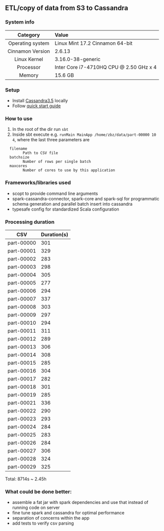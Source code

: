 ## ETL/copy of data from S3 to Cassandra

### System info
| Category         | Value                                   |
|:----------------:|:----------------------------------------|
| Operating system |  Linux Mint 17.2 Cinnamon 64-bit        |
| Cinnamon Version |                          2.6.13         |
| Linux Kernel     |  3.16.0-38-generic                      |
| Processor        |  Inter Core i7-4710HQ CPU @ 2.50 GHz x 4|
| Memory           |  15.6 GB                                |


### Setup
 - Install [Cassandra3.5](http://mirrors.rackhosting.com/apache/cassandra/3.5/apache-cassandra-3.5-bin.tar.gz) locally
 - Follow [quick start guide](https://wiki.apache.org/cassandra/GettingStarted)

### How to use
1. In the root of the dir run `sbt`
2. Inside sbt execute e.g. `runMain MainApp /home/zbz/data/part-00000 10 4`,
   where the last three parameters are
```
  filename
        Path to CSV file
  batchsize
        Number of rows per single batch
  maxcores
        Number of cores to use by this application
```

### Frameworks/libraries used
 - scopt to provide command line arguments
 - spark-cassandra-connector, spark-core and spark-sql for programmatic schema generation
   and parallel batch insert into cassandra
 - typesafe config for standardized Scala configuration

### Processing duration

| CSV           | Duration(s)|
|:-------------:|:-----------|
| part-00000    |  301       |
| part-00001    |  329       |
| part-00002    |  283       |
| part-00003    |  298       |
| part-00004    |  305       |
| part-00005    |  277       |
| part-00006    |  294       |
| part-00007    |  337       |
| part-00008    |  303       |
| part-00009    |  297       |
| part-00010    |  294       |
| part-00011    |  311       |
| part-00012    |  289       |
| part-00013    |  306       |
| part-00014    |  308       |
| part-00015    |  285       |
| part-00016    |  304       |
| part-00017    |  282       |
| part-00018    |  301       |
| part-00019    |  285       |
| part-00021    |  336       |
| part-00022    |  290       |
| part-00023    |  293       |
| part-00024    |  284       |
| part-00025    |  283       |
| part-00026    |  284       |
| part-00027    |  306       |
| part-00028    |  324       |
| part-00029    |  325       |

Total:  8714s ~ 2.45h

### What could be done better:
 - assemble a fat jar with spark dependencies and use that instead of running code on server
 - fine tune spark and cassandra for optimal performance
 - separation of concerns within the app
 - add tests to verify csv parsing
